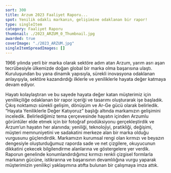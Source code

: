 ```yaml
---
sort: 300
title: Arzum 2023 Faaliyet Raporu...
spot: Yenilik odaklı markanın, gelişimine odaklanan bir rapor!
type: singleItem
category: Faaliyet Raporu
thumbnail: ./2023_ARZUM_0_Thumbnail.jpg
awarded: true
coverImage: "./2023_ARZUM.jpg"
singleItemSpreadImages: []
---
```


1966 yılında yerli bir marka olarak sektöre adım atan Arzum, yarım asrı aşan tecrübesiyle ülkemizde doğan global bir marka olma başarısına ulaştı. Kuruluşundan bu yana dinamik yapısıyla, sürekli inovasyona odaklanan anlayışıyla, sektöre kazandırdığı ilklerle ve yeniliklerle hayata değer katmaya devam ediyor.

Hayatı kolaylaştıran ve bu sayede hayata değer katan müşterimiz için yenilikçiliğe odaklanan bir rapor içeriği ve tasarımı oluşturarak işe başladık. Çıkış noktamızı sürekli gelişim, dönüşüm ve Ar-Ge gücü olarak belirledik. “Hayata Yeniliklerle Değer Katıyoruz” başlığı altında markamızın gelişimini inceledik. Belirlediğimiz tema çerçevesinde hayatın içinden Arzumlu görüntüler elde etmek için bir fotoğraf prodüksiyonu gerçekleştirdik ve Arzum’un hayatın her alanında; yeniliği, teknolojiyi, pratikliği, değişimi, müşteri memnuniyetini ve sadakatini merkeze alan bir marka olduğu vurgusunu güçlendirdik. Markamızın kurumsal rengi olan kırmızı ve beyazın dengesiyle oluşturduğumuz raporda sade ve net çizgilere, okuyucunun dikkatini çekecek bilgilendirme alanlarına ve göstergelere yer verdik. Raporun genelinde konumlandırdığımız kırmızı renkli çizgisel formlarla markanın gücüne, istikrarına ve başarısının devamlılığına vurgu yaparak müşterimizin yenilikçi yaklaşımına atıfta bulunan bir çalışmaya imza attık.

